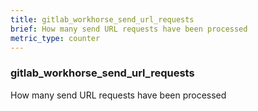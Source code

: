 ```yaml
---
title: gitlab_workhorse_send_url_requests
brief: How many send URL requests have been processed
metric_type: counter
---
```

### gitlab_workhorse_send_url_requests

How many send URL requests have been processed